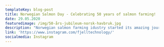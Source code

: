 ```yaml
---
templateKey: blog-post
title: Norwegian Salmon Day - Celebrating 50 years of salmon farming!
date: 29.05.2020
featuredimage: /img/50-års-jubileum-norsk-havbruk.jpg
description: "Norwegian salmon farming idustry started its amazing journey 50 years ago, in 1970. \nProducing Atlantic salmon (Salmo salar) is the most environmental friendly and energy efficient way of proucing meat proteins. 1 kilo of salmon can in some cases be made by less than 1 kilo fish feed, while a kilo of ox (bovine) beef  could demand 7-9 kilos of animal feed. This ratio is also reflected in the CO2 footprint which is very low for salmon farming per kilo meat produced. Now the industry do huge investments in new green Technology solutions and to increase production, further improve animal welfare and become even more sustainable. In 2019 close to 1,4 million metric tons of salmon were produced in Norway\U0001F973\U0001F44F\U0001F3FB\U0001F44F\U0001F3FB. @fjelltechnology applaudes for both the past and future plans, and contributes with green technology solutions to facilitate that the industry reach their ambitious goals for the future.     "
link: 'https://www.instagram.com/fjelltechnology/'
socialmedia: Instagram
---
```


